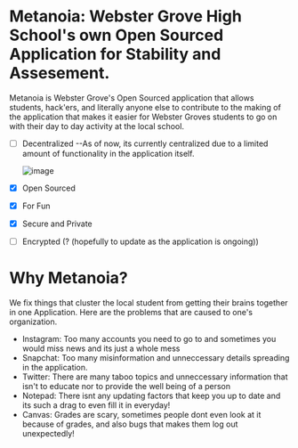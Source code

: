 # Metanoia: Webster Grove High School's own Open Sourced Application for Stability and Assesement.
Metanoia is Webster Grove's Open Sourced application that allows students, hack'ers, and literally anyone else to contribute to the making of the application that makes it easier for Webster Groves students to go on with their day to day activity at the local school.

- [ ] Decentralized 
  --As of now, its currently centralized due to a limited amount of functionality in the application itself.
  
  ![image](https://user-images.githubusercontent.com/53746661/137830227-b9782274-5720-453b-ab0a-6fc253b6acc2.png)

- [x] Open Sourced
- [x] For Fun
- [x] Secure and Private 
- [ ] Encrypted (? (hopefully to update as the application is ongoing))

# Why Metanoia?
We fix things that cluster the local student from getting their brains together in one Application. Here are the problems that are caused to one's organization.
- Instagram: Too many accounts you need to go to and sometimes you would miss news and its just a whole mess
- Snapchat: Too many misinformation and unneccessary details spreading in the application. 
- Twitter: There are many taboo topics and unneccessary information that isn't to educate nor to provide the well being of a person
- Notepad: There isnt any updating factors that keep you up to date and its such a drag to even fill it in everyday!
- Canvas: Grades are scary, sometimes people dont even look at it because of grades, and also bugs that makes them log out unexpectedly! 

